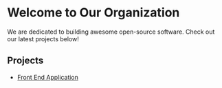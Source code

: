 # Welcome to Our Organization

We are dedicated to building awesome open-source software. Check out our latest projects below!

## Projects

- [Front End Application](https://github.com/book-x/fe-app)
